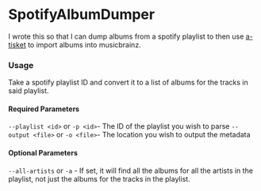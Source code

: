 # SpotifyAlbumDumper

I wrote this so that I can dump albums from a spotify playlist to then use [a-tisket](https://atisket.pulsewidth.org.uk/) to import albums into musicbrainz.

### Usage

Take a spotify playlist ID and convert it to a list of albums for the tracks in said playlist.

#### Required Parameters

`--playlist <id>` or `-p <id>`- The ID of the playlist you wish to parse
`--output <file>` or `-o <file>`- The location you wish to output the metadata

#### Optional Parameters

`--all-artists` or `-a` - If set, it will find all the albums for all the artists in the playlist, not just the albums for the tracks in the playlist.